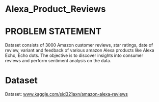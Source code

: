 # Alexa_Product_Reviews

# PROBLEM STATEMENT
Dataset consists of 3000 Amazon customer reviews, star ratings, date of review, variant and feedback of various amazon Alexa products like Alexa Echo, Echo dots.
The objective is to discover insights into consumer reviews and perform sentiment analysis on the data.

# Dataset
Dataset: www.kaggle.com/sid321axn/amazon-alexa-reviews
